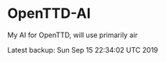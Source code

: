 # OpenTTD-AI
My AI for OpenTTD, will use primarily air

Latest backup: Sun Sep 15 22:34:02 UTC 2019
